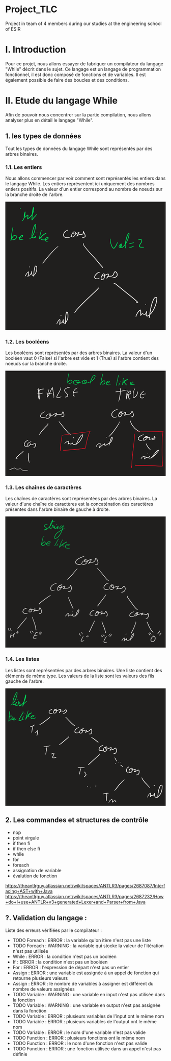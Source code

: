 # Project_TLC
Project in team of 4 members during our studies at the engineering school of ESIR

# I. Introduction

Pour ce projet, nous allons essayer de fabriquer un compilateur du langage "While" décrit dans le sujet. Ce langage est un langage de programmation fonctionnel, il est donc composé de fonctions et de variables. Il est également possible de faire des boucles et des conditions. 

# II. Etude du langage While

Afin de pouvoir nous concentrer sur la partie compilation, nous allons analyser plus en détail le langage "While".

## 1. les types de données

Tout les types de données du langage While sont représentés par des arbres binaires.

### 1.1. Les entiers

Nous allons commencer par voir comment sont représentés les entiers dans le langage While. Les entiers représentent ici uniquement des nombres entiers positifs. La valeur d'un entier correspond au nombre de noeuds sur la branche droite de l'arbre.

![](int.png)

### 1.2. Les booléens

Les booléens sont représentés par des arbres binaires. La valeur d'un booléen vaut 0 (False) si l'arbre est vide et 1 (True) si l'arbre contient des noeuds sur la branche droite.

![](bool.png)

### 1.3. Les chaînes de caractères

Les chaînes de caractères sont représentées par des arbres binaires. La valeur d'une chaîne de caractères est la concaténation des caractères présentes dans l'arbre binaire de gauche à droite.

![](string.png)

### 1.4. Les listes

Les listes sont représentées par des arbres binaires. Une liste contient des éléments de même type. Les valeurs de la liste sont les valeurs des fils gauche de l'arbre.

![](list.png)

## 2. Les commandes et structures de contrôle

- nop
- point virgule
- if then fi
- if then else fi
- while
- for
- foreach
- assignation de variable
- évalution de fonction



https://theantlrguy.atlassian.net/wiki/spaces/ANTLR3/pages/2687087/Interfacing+AST+with+Java
https://theantlrguy.atlassian.net/wiki/spaces/ANTLR3/pages/2687232/How+do+I+use+ANTLR+v3+generated+Lexer+and+Parser+from+Java

## ?. Validation du langage :

Liste des erreurs vérifiées par le compilateur :
- TODO Foreach : ERROR : la variable qu'on itère n'est pas une liste
- TODO Foreach : WARNING : la variable qui stocke la valeur de l'itération n'est pas utilisée
- While : ERROR : la condition n'est pas un booléen
- If : ERROR : la condition n'est pas un booléen
- For : ERROR : l'expression de départ n'est pas un entier
- Assign : ERROR : une variable est assignée à un appel de fonction qui retourne plusieurs valeurs
- Assign : ERROR : le nombre de variables à assigner est différent du nombre de valeurs assignées
- TODO Variable : WARNING : une variable en input n'est pas utilisée dans la fonction
- TODO Variable : WARNING : une variable en output n'est pas assignée dans la fonction
- TODO Variable : ERROR : plusieurs variables de l'input ont le même nom
- TODO Variable : ERROR : plusieurs variables de l'output ont le même nom
- TODO Variable : ERROR : le nom d'une variable n'est pas valide
- TODO Function : ERROR : plusieurs fonctions ont le même nom
- TODO Function : ERROR : le nom d'une fonction n'est pas valide
- TODO Function : ERROR : une fonction utilisée dans un appel n'est pas définie